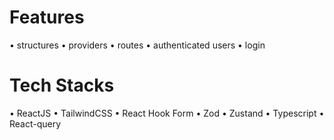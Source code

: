 # Features
• structures
• providers
• routes
• authenticated users
• login

# Tech Stacks
• ReactJS
• TailwindCSS
• React Hook Form
• Zod
• Zustand
• Typescript
• React-query
